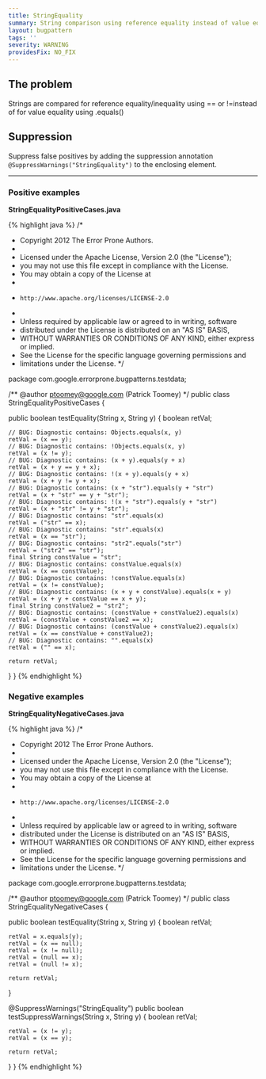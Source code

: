 ```yaml
---
title: StringEquality
summary: String comparison using reference equality instead of value equality
layout: bugpattern
tags: ''
severity: WARNING
providesFix: NO_FIX
---
```


<!--
*** AUTO-GENERATED, DO NOT MODIFY ***
To make changes, edit the @BugPattern annotation or the explanation in docs/bugpattern.
-->

## The problem
Strings are compared for reference equality/inequality using == or !=instead of for value equality using .equals()

## Suppression
Suppress false positives by adding the suppression annotation `@SuppressWarnings("StringEquality")` to the enclosing element.

----------

### Positive examples
__StringEqualityPositiveCases.java__

{% highlight java %}
/*
 * Copyright 2012 The Error Prone Authors.
 *
 * Licensed under the Apache License, Version 2.0 (the "License");
 * you may not use this file except in compliance with the License.
 * You may obtain a copy of the License at
 *
 *     http://www.apache.org/licenses/LICENSE-2.0
 *
 * Unless required by applicable law or agreed to in writing, software
 * distributed under the License is distributed on an "AS IS" BASIS,
 * WITHOUT WARRANTIES OR CONDITIONS OF ANY KIND, either express or implied.
 * See the License for the specific language governing permissions and
 * limitations under the License.
 */

package com.google.errorprone.bugpatterns.testdata;

/** @author ptoomey@google.com (Patrick Toomey) */
public class StringEqualityPositiveCases {

  public boolean testEquality(String x, String y) {
    boolean retVal;

    // BUG: Diagnostic contains: Objects.equals(x, y)
    retVal = (x == y);
    // BUG: Diagnostic contains: !Objects.equals(x, y)
    retVal = (x != y);
    // BUG: Diagnostic contains: (x + y).equals(y + x)
    retVal = (x + y == y + x);
    // BUG: Diagnostic contains: !(x + y).equals(y + x)
    retVal = (x + y != y + x);
    // BUG: Diagnostic contains: (x + "str").equals(y + "str")
    retVal = (x + "str" == y + "str");
    // BUG: Diagnostic contains: !(x + "str").equals(y + "str")
    retVal = (x + "str" != y + "str");
    // BUG: Diagnostic contains: "str".equals(x)
    retVal = ("str" == x);
    // BUG: Diagnostic contains: "str".equals(x)
    retVal = (x == "str");
    // BUG: Diagnostic contains: "str2".equals("str")
    retVal = ("str2" == "str");
    final String constValue = "str";
    // BUG: Diagnostic contains: constValue.equals(x)
    retVal = (x == constValue);
    // BUG: Diagnostic contains: !constValue.equals(x)
    retVal = (x != constValue);
    // BUG: Diagnostic contains: (x + y + constValue).equals(x + y)
    retVal = (x + y + constValue == x + y);
    final String constValue2 = "str2";
    // BUG: Diagnostic contains: (constValue + constValue2).equals(x)
    retVal = (constValue + constValue2 == x);
    // BUG: Diagnostic contains: (constValue + constValue2).equals(x)
    retVal = (x == constValue + constValue2);
    // BUG: Diagnostic contains: "".equals(x)
    retVal = ("" == x);

    return retVal;
  }
}
{% endhighlight %}

### Negative examples
__StringEqualityNegativeCases.java__

{% highlight java %}
/*
 * Copyright 2012 The Error Prone Authors.
 *
 * Licensed under the Apache License, Version 2.0 (the "License");
 * you may not use this file except in compliance with the License.
 * You may obtain a copy of the License at
 *
 *     http://www.apache.org/licenses/LICENSE-2.0
 *
 * Unless required by applicable law or agreed to in writing, software
 * distributed under the License is distributed on an "AS IS" BASIS,
 * WITHOUT WARRANTIES OR CONDITIONS OF ANY KIND, either express or implied.
 * See the License for the specific language governing permissions and
 * limitations under the License.
 */

package com.google.errorprone.bugpatterns.testdata;

/** @author ptoomey@google.com (Patrick Toomey) */
public class StringEqualityNegativeCases {

  public boolean testEquality(String x, String y) {
    boolean retVal;

    retVal = x.equals(y);
    retVal = (x == null);
    retVal = (x != null);
    retVal = (null == x);
    retVal = (null != x);

    return retVal;
  }

  @SuppressWarnings("StringEquality")
  public boolean testSuppressWarnings(String x, String y) {
    boolean retVal;

    retVal = (x != y);
    retVal = (x == y);

    return retVal;
  }
}
{% endhighlight %}

